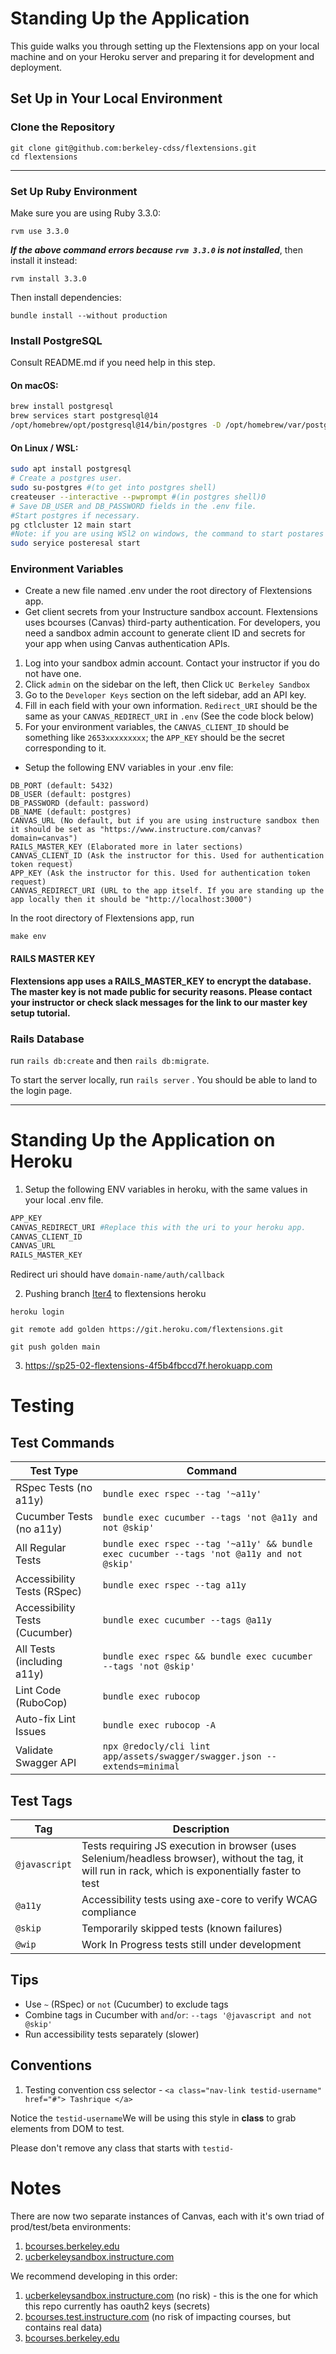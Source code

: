 # Standing Up the Application
This guide walks you through setting up the Flextensions app on your local machine and on your Heroku server and preparing it for development and deployment.

## Set Up in Your Local Environment

### Clone the Repository

```
git clone git@github.com:berkeley-cdss/flextensions.git
cd flextensions
```
---
### Set Up Ruby Environment

Make sure you are using Ruby 3.3.0:

```
rvm use 3.3.0
```
**_If the above command errors because `rvm 3.3.0` is not installed_**, then install it instead:
```
rvm install 3.3.0
```

Then install dependencies:

```
bundle install --without production
```
### Install PostgreSQL
Consult README.md if you need help in this step.
#### On macOS:

```bash
brew install postgresql
brew services start postgresql@14
/opt/homebrew/opt/postgresql@14/bin/postgres -D /opt/homebrew/var/postgresql@14
```
#### On Linux / WSL:

```bash
sudo apt install postgresql
# Create a postgres user.
sudo su-postgres #(to get into postgres shell)
createuser --interactive --pwprompt #(in postgres shell)0
# Save DB_USER and DB_PASSWORD fields in the .env file.
#Start postgres if necessary. 
pg ctlcluster 12 main start 
#Note: if you are using WSl2 on windows, the command to start postares is 
sudo seryice posteresal start
```

### Environment Variables
- Create a new file named .env under the root directory of Flextensions app.
- Get client secrets from your Instructure sandbox account. Flextensions uses bcourses (Canvas) third-party authentication. For developers, you need a sandbox admin account to generate client ID and secrets for your app when using Canvas authentication APIs. 
1. Log into your sandbox admin account. Contact your instructor if you do not have one.
2. Click `admin` on the sidebar on the left, then Click `UC Berkeley Sandbox`
3. Go to the `Developer Keys` section on the left sidebar, add an API key.
4. Fill in each field with your own information. `Redirect_URI` should be the same as your `CANVAS_REDIRECT_URI` in `.env` (See the code block below)
5. For your environment variables, the `CANVAS_CLIENT_ID` should be something like `2653xxxxxxxxx`; the `APP_KEY` should be the secret corresponding to it. 
- Setup the following ENV variables in your .env file:
```
DB_PORT (default: 5432)
DB_USER (default: postgres)
DB_PASSWORD (default: password)
DB_NAME (default: postgres)
CANVAS_URL (No default, but if you are using instructure sandbox then it should be set as "https://www.instructure.com/canvas?domain=canvas")
RAILS_MASTER_KEY (Elaborated more in later sections)
CANVAS_CLIENT_ID (Ask the instructor for this. Used for authentication token request)
APP_KEY (Ask the instructor for this. Used for authentication token request)
CANVAS_REDIRECT_URI (URL to the app itself. If you are standing up the app locally then it should be "http://localhost:3000")
```

In the root directory of Flextensions app, run
```
make env
```
#### RAILS MASTER KEY
**Flextensions app uses a RAILS_MASTER_KEY to encrypt the database. The master key is not made public for security reasons. Please contact your instructor or check slack messages for the link to our master key setup tutorial.**

### Rails Database

run `rails db:create` and then `rails db:migrate`.

To start the server locally, run `rails server` . You should be able to land to the login page.

---
# Standing Up the Application on Heroku

1. Setup the following ENV variables in heroku, with the same values in your local .env file.
```bash
APP_KEY
CANVAS_REDIRECT_URI #Replace this with the uri to your heroku app.
CANVAS_CLIENT_ID
CANVAS_URL
RAILS_MASTER_KEY
```
Redirect uri should have `domain-name/auth/callback`


2. Pushing branch [Iter4](https://github.com/cs169/flextensions/tree/iter4-end-2025-04-21) to flextensions heroku

```
heroku login
```
```
git remote add golden https://git.heroku.com/flextensions.git
```
```
git push golden main
```

3. https://sp25-02-flextensions-4f5b4fbccd7f.herokuapp.com







# Testing
## Test Commands

| Test Type | Command |
|-----------|---------|
| RSpec Tests (no a11y) | `bundle exec rspec --tag '~a11y'` |
| Cucumber Tests (no a11y) | `bundle exec cucumber --tags 'not @a11y and not @skip'` |
| All Regular Tests | `bundle exec rspec --tag '~a11y' && bundle exec cucumber --tags 'not @a11y and not @skip'` |
| Accessibility Tests (RSpec) | `bundle exec rspec --tag a11y` |
| Accessibility Tests (Cucumber) | `bundle exec cucumber --tags @a11y` |
| All Tests (including a11y) | `bundle exec rspec && bundle exec cucumber --tags 'not @skip'` |
| Lint Code (RuboCop) | `bundle exec rubocop` |
| Auto-fix Lint Issues | `bundle exec rubocop -A` |
| Validate Swagger API | `npx @redocly/cli lint app/assets/swagger/swagger.json --extends=minimal` |

## Test Tags

| Tag | Description |
|-----|-------------|
| `@javascript` | Tests requiring JS execution in browser (uses Selenium/headless browser), without the tag, it will run in rack, which is exponentially faster to test |
| `@a11y` | Accessibility tests using axe-core to verify WCAG compliance |
| `@skip` | Temporarily skipped tests (known failures) |
| `@wip` | Work In Progress tests still under development |


## Tips

- Use `~` (RSpec) or `not` (Cucumber) to exclude tags
- Combine tags in Cucumber with `and`/`or`: `--tags '@javascript and not @skip'`
- Run accessibility tests separately (slower)


## Conventions

1. Testing convention css selector - 
```<a class="nav-link testid-username" href="#"> Tashrique </a>``` 

Notice the ```testid-username```We will be using this style in **class** to grab elements from DOM to test. 

Please don't remove any class that starts with ```testid-```

# Notes
There are now two separate instances of Canvas, each with it's own triad of prod/test/beta environments:
1. [bcourses.berkeley.edu](bcourses.berkeley.edu)
2. [ucberkeleysandbox.instructure.com](ucberkeleysandbox.instructure.com)

We recommend developing in this order:
1. [ucberkeleysandbox.instructure.com](ucberkeleysandbox.instructure.com) (no risk) - this is the one for which this repo currently has oauth2 keys (secrets)
2. [bcourses.test.instructure.com](bcourses.test.instructure.com) (no risk of impacting courses, but contains real data)
3. [bcourses.berkeley.edu](bcourses.berkeley.edu)

